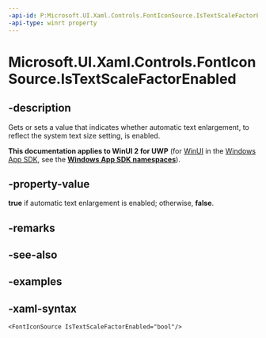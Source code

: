 ```yaml
---
-api-id: P:Microsoft.UI.Xaml.Controls.FontIconSource.IsTextScaleFactorEnabled
-api-type: winrt property
---
```

<!-- Property syntax.
public bool IsTextScaleFactorEnabled { get;  set; }
-->

# Microsoft.UI.Xaml.Controls.FontIconSource.IsTextScaleFactorEnabled


## -description

Gets or sets a value that indicates whether automatic text enlargement, to reflect the system text size setting, is enabled.


**This documentation applies to WinUI 2 for UWP** (for [WinUI](/windows/apps/winui/winui3/) in the [Windows App SDK](/windows/apps/windows-app-sdk/), see the **[Windows App SDK namespaces](/windows/windows-app-sdk/api/winrt/)**).

## -property-value

**true** if automatic text enlargement is enabled; otherwise, **false**.


## -remarks


## -see-also


## -examples


## -xaml-syntax

```xaml
<FontIconSource IsTextScaleFactorEnabled="bool"/>
```


